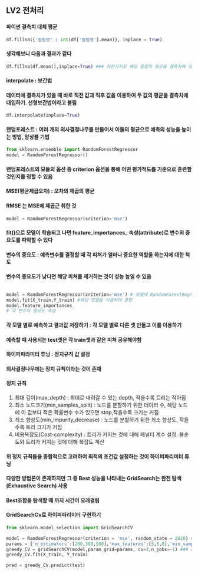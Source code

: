 ## LV2 전처리
#### 파이썬 결측치 대체 평균
``` python
df.fillna({'칼럼명' : int(df['칼럼명'].mean)}, inplace = True)
```
#### 생각해보니 다음과 결과가 같다
``` python
df.fillna(df.mean(),inplace=True) ### 마찬가지로 해당 칼럼의 평균을 결측치에 대입해줌
```
#### interpolate : 보간법
#### 데이터에 결측치가 있을 때 바로 직전 값과 직후 값을 이용하여 두 값의 평균을 결측치에 대입하기. 선형보간법이라고 불림
``` python
df.interpolate(inplace=True)
```
#### 랜덤포레스트 : 여러 개의 의사결정나무를 만들어서 이들의 평균으로 예측의 성능을 높이는 방법, 앙상블 기법
``` python
from sklearn.ensemble import RandomForestRegressor
model = RandomForestRegressor()
```
#### 랜덤포레스트의 모듈의 옵션 중 criterion 옵션을 통해 어떤 평가척도를 기준으로 훈련할 것인지를 정할 수 있음
#### MSE(평균제곱오차) : 오차의 제곱의 평균
#### RMSE 는 MSE에 제곱근 취한 것
``` python
model = RandomForestRegressor(criterion='mse')
```
#### fit()으로 모델이 학습되고 나면 feature_importances_ 속성(attribute)로 변수의 중요도를 파악할 수 있다
#### 변수의 중요도 : 예측변수를 결정할 때 각 피쳐가 얼마나 중요한 역할을 하는지에 대한 척도
#### 변수의 중요도가 낮다면 해당 피쳐를 제거하는 것이 성능 높일 수 있음
``` python

model = RandomForestRegressor(criterion='mse') # 모델에 RandomForestRegressor 대입
model.fit(X_train,Y_train) #해당 모델을 이용하여 훈련
model.feature_importances_
# 각 변수의 중요도 측정
```
#### 각 모델 별로 예측하고 결과값 저장하기 : 각 모델 별로 다른 셋 만들고 이를 이용하기
#### 예측할 때 사용되는 test셋은 각 train셋과 같은 피쳐 공유해야함
#### 하이퍼파라미터 튜닝 : 정지규칙 값 설정
#### 의사결정나무에는 정지 규칙이라는 것이 존재
#### 정지 규칙
1. 최대 깊이(max_depth) : 최대로 내려갈 수 있는 depth, 작을수록 트리는 작아짐
2. 최소 노드크기(min_samples_split) : 노드를 분할하기 위한 데이터 수, 해당 노드에 이 값보다 적은 확률변수 수가 있으면 stop,작을수록 크기는 커짐
3. 최소 향상도(min_impurity_decrease) : 노드를 분할하기 위한 최소 향상도, 작을수록 트리 크기가 커짐
4. 비용복잡도(Cost-complexity) : 트리가 커지는 것에 대해 페널티 계수 설정. 불순도와 트리가 커지는 것에 대해 복잡도 계산

#### 위 정지 규칙들을 종합적으로 고려하여 최적의 조건값 설정하는 것이 하이퍼파리미터 튜닝
#### 다양한 방법론이 존재하지만 그 중 Best 성능을 나타내는 GridSearch는 완전 탐색(Exhaustive Search) 사용
#### Best조합을 탐색할 때 까지 시간이 오래걸림

#### GridSearchCv로 하이퍼파리미터 구현하기
``` python
from sklearn.model_selection import GridSearchCV

model = RandomForestRegressor(criterion = 'mse', random_state = 2020) ## 추출값 고정시키기
params = {'n_estimators':[200,300,500],'max_features':[5,6,8],'min_samples_leaf':[1,3,5]}### parameter 설정하기
greedy_CV = gridSearchCV(model,param_grid=params, cv=3,n_jobs=-1) ### cv는 교차검증, n_jobs=-1 : 컴퓨터의 모든 코어 사용
greedy_CV.fit(X_train, Y_train)

pred = greedy_CV.predict(test)
```


